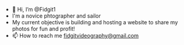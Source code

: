 - 👋 Hi, I’m @Fidgit1
- I'm a novice phtographer and sailor
- My current objective is building and hosting a website to share my photos for fun and profit!
- 📫 How to reach me fidgitvideography@gmail.com
